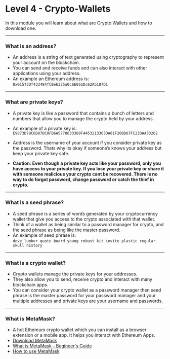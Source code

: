 # Level 4 - Crypto-Wallets

In this module you will learn about what are Crypto Wallets and how to download one. <br>

---

### What is an address?

- An address is a string of text generated using cryptography to represent your account on the blockchain.
- You can send and receive funds and can also interact with other applications using your address.
- An example an Ethereum address is: `0x01573Df433484fCBe6325a0c6E051Dc62Ab107D1`

---

### What are private keys?

- A private key is like a password that contains a bunch of letters and numbers that allow you to manage the crypto held by your address.
- An example of a private key is: `E9873D79C6D87DC0FB6A5778633389F4453213303DA61F20BD67FC233AA33262`
- Address is the username of your account if you consider private key as the password. Thats why its okay if someone’s knows your address but keep your private key safe.

- <b> Caution: Even though a private key acts like your password, only you have access to your private key. If you lose your private key or share it with someone malicious your crypto cant be recovered. There is no way to do forgot password, change password or catch the thief in crypto. </b>

---

### What is a seed phrase?

- A seed phrase is a series of words generated by your cryptocurrency wallet that give you access to the crypto associated with that wallet.
- Think of a wallet as being similar to a password manager for crypto, and the seed phrase as being like the master password.
- An example of seed phrase is: <br>
  `dove lumber quote board young robust kit invite plastic regular skull history`

---

### What is a crypto wallet?

- Crypto wallets manage the private keys for your addresses.
- They also allow you to send, receive crypto and interact with many blockchain apps.
- You can consider your crypto wallet as a password manager then seed phrase is the master password for your password manager and your multiple addresses and private keys are your username and passwords.

---

### What is MetaMask?

- A hot Ethereum crypto wallet which you can install as a browser extension or a mobile app. It helps you interact with Ethereum Apps.
- [Download MetaMask](https://metamask.io/download.html)
- [What is MetaMask - Begineer's Guide](https://medium.com/@decryptmedia/metamask-the-beginners-guide-6111143f2581)
- [How to use MetaMask](https://www.youtube.com/watch?v=yWfZnjkhhhg)
